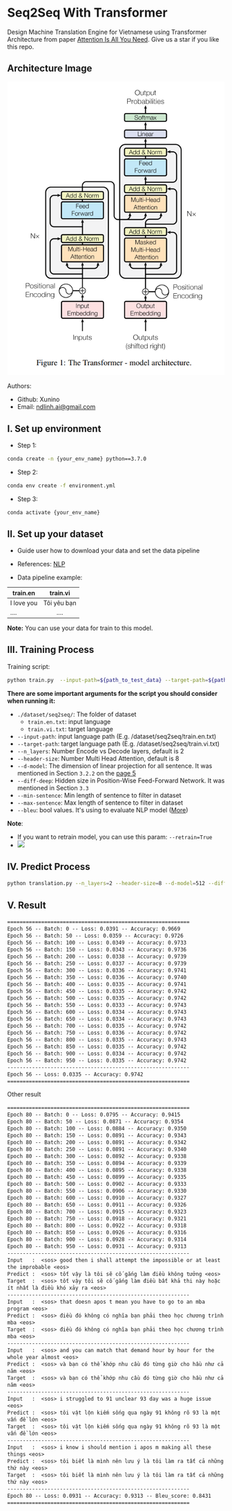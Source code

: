 # Seq2Seq With Transformer

Design Machine Translation Engine for Vietnamese using Transformer Architecture from
paper [Attention Is All You Need](https://arxiv.org/pdf/1706.03762.pdf). Give us a star if you like this repo.

## Architecture Image

<p align="center">
    <img src="https://github.com/Xunino/Seq2SeqWithTransformer/blob/main/assets/Transformer.png">
</p>

Authors:

- Github: Xunino
- Email: ndlinh.ai@gmail.com

## I. Set up environment

- Step 1:

```bash
conda create -n {your_env_name} python==3.7.0
```

- Step 2:

```bash
conda env create -f environment.yml
```

- Step 3:

```bash
conda activate {your_env_name}
``` 

## II. Set up your dataset

- Guide user how to download your data and set the data pipeline

- References: [NLP](https://github.com/Xunino/Seq2SeqWithTransformer/tree/main/dataset/seq2seq)

- Data pipeline example:

| train.en   |   train.vi      |
|----------|:-------------:|
| I love you       |  Tôi yêu bạn|
| ....             |    .... |

**Note:** You can use your data for train to this model.

## III. Training Process

Training script:

```bash
python train.py  --input-path=${path_to_test_data} --target-path=${path_to_input_data} --n_layers=2 --header-size=8 --d-model=512 --diff-deep=2048 --min-sentence=0 --max-sentence=50 --bleu=True
```

**There are some important arguments for the script you should consider when running it:**

- `./dataset/seq2seq/`: The folder of dataset
    - `train.en.txt`: input language
    - `train.vi.txt`: target language
- `--input-path`: input language path (E.g. /dataset/seq2seq/train.en.txt)
- `--target-path`: target language path (E.g. /dataset/seq2seq/train.vi.txt)
- `--n_layers`: Number Encode vs Decode layers, default is 2
- `--header-size`: Number Multi Head Attention, default is 8
- `--d-model`: The dimension of linear projection for all sentence. It was mentioned in Section `3.2.2` on
  the [page 5](https://arxiv.org/pdf/1706.03762.pdf)
- `--diff-deep`: Hidden size in Position-Wise Feed-Forward Network. It was mentioned in Section `3.3`
- `--min-sentence`: Min length of sentence to filter in dataset
- `--max-sentence`: Max length of sentence to filter in dataset
- `--bleu`: bool values. It's using to evaluate NLP model ([More](https://aclanthology.org/P02-1040.pdf))

**Note**:

- If you want to retrain model, you can use this param: `--retrain=True`
- <a href="https://colab.research.google.com/drive/1mxS6_1QzGMPuGSNAg5N-FjKjflneZgbY?usp=sharing" target="_blank">
  <img src="https://camo.githubusercontent.com/84f0493939e0c4de4e6dbe113251b4bfb5353e57134ffd9fcab6b8714514d4d1/68747470733a2f2f636f6c61622e72657365617263682e676f6f676c652e636f6d2f6173736574732f636f6c61622d62616467652e737667">

</a>

## IV. Predict Process

```bash
python translation.py --n_layers=2 --header-size=8 --d-model=512 --diff-deep=2048 --max-sentence=50
```

## V. Result

```
===========================================================
Epoch 56 -- Batch: 0 -- Loss: 0.0391 -- Accuracy: 0.9669
Epoch 56 -- Batch: 50 -- Loss: 0.0359 -- Accuracy: 0.9726
Epoch 56 -- Batch: 100 -- Loss: 0.0349 -- Accuracy: 0.9733
Epoch 56 -- Batch: 150 -- Loss: 0.0343 -- Accuracy: 0.9736
Epoch 56 -- Batch: 200 -- Loss: 0.0338 -- Accuracy: 0.9739
Epoch 56 -- Batch: 250 -- Loss: 0.0337 -- Accuracy: 0.9739
Epoch 56 -- Batch: 300 -- Loss: 0.0336 -- Accuracy: 0.9741
Epoch 56 -- Batch: 350 -- Loss: 0.0336 -- Accuracy: 0.9740
Epoch 56 -- Batch: 400 -- Loss: 0.0335 -- Accuracy: 0.9741
Epoch 56 -- Batch: 450 -- Loss: 0.0335 -- Accuracy: 0.9742
Epoch 56 -- Batch: 500 -- Loss: 0.0335 -- Accuracy: 0.9742
Epoch 56 -- Batch: 550 -- Loss: 0.0333 -- Accuracy: 0.9743
Epoch 56 -- Batch: 600 -- Loss: 0.0334 -- Accuracy: 0.9743
Epoch 56 -- Batch: 650 -- Loss: 0.0334 -- Accuracy: 0.9743
Epoch 56 -- Batch: 700 -- Loss: 0.0335 -- Accuracy: 0.9742
Epoch 56 -- Batch: 750 -- Loss: 0.0336 -- Accuracy: 0.9742
Epoch 56 -- Batch: 800 -- Loss: 0.0335 -- Accuracy: 0.9743
Epoch 56 -- Batch: 850 -- Loss: 0.0335 -- Accuracy: 0.9742
Epoch 56 -- Batch: 900 -- Loss: 0.0334 -- Accuracy: 0.9742
Epoch 56 -- Batch: 950 -- Loss: 0.0335 -- Accuracy: 0.9742
-----------------------------------------------------------
Epoch 56 -- Loss: 0.0335 -- Accuracy: 0.9742 
===========================================================
```

Other result

```
===========================================================
Epoch 80 -- Batch: 0 -- Loss: 0.0795 -- Accuracy: 0.9415
Epoch 80 -- Batch: 50 -- Loss: 0.0871 -- Accuracy: 0.9354
Epoch 80 -- Batch: 100 -- Loss: 0.0884 -- Accuracy: 0.9350
Epoch 80 -- Batch: 150 -- Loss: 0.0891 -- Accuracy: 0.9343
Epoch 80 -- Batch: 200 -- Loss: 0.0891 -- Accuracy: 0.9342
Epoch 80 -- Batch: 250 -- Loss: 0.0891 -- Accuracy: 0.9340
Epoch 80 -- Batch: 300 -- Loss: 0.0892 -- Accuracy: 0.9338
Epoch 80 -- Batch: 350 -- Loss: 0.0894 -- Accuracy: 0.9339
Epoch 80 -- Batch: 400 -- Loss: 0.0895 -- Accuracy: 0.9338
Epoch 80 -- Batch: 450 -- Loss: 0.0899 -- Accuracy: 0.9335
Epoch 80 -- Batch: 500 -- Loss: 0.0902 -- Accuracy: 0.9333
Epoch 80 -- Batch: 550 -- Loss: 0.0906 -- Accuracy: 0.9330
Epoch 80 -- Batch: 600 -- Loss: 0.0910 -- Accuracy: 0.9327
Epoch 80 -- Batch: 650 -- Loss: 0.0911 -- Accuracy: 0.9326
Epoch 80 -- Batch: 700 -- Loss: 0.0915 -- Accuracy: 0.9323
Epoch 80 -- Batch: 750 -- Loss: 0.0918 -- Accuracy: 0.9321
Epoch 80 -- Batch: 800 -- Loss: 0.0922 -- Accuracy: 0.9318
Epoch 80 -- Batch: 850 -- Loss: 0.0926 -- Accuracy: 0.9316
Epoch 80 -- Batch: 900 -- Loss: 0.0928 -- Accuracy: 0.9314
Epoch 80 -- Batch: 950 -- Loss: 0.0931 -- Accuracy: 0.9313
-----------------------------------------------------------
Input   :  <sos> good then i shall attempt the impossible or at least the improbable <eos>
Predict :  <sos> tốt vậy là tôi sẽ cố gắng làm điều không tưởng <eos>
Target  :  <sos> tốt vậy tôi sẽ cố gắng làm điều bất khả thi này hoặc ít nhất là điều khó xảy ra <eos>
-----------------------------------------------------------
Input   :  <sos> that doesn apos t mean you have to go to an mba program <eos>
Predict :  <sos> điều đó không có nghĩa bạn phải theo học chương trình mba <eos>
Target  :  <sos> điều đó không có nghĩa bạn phải theo học chương trình mba <eos>
-----------------------------------------------------------
Input   :  <sos> and you can match that demand hour by hour for the whole year almost <eos>
Predict :  <sos> và bạn có thể khớp nhu cầu đó từng giờ cho hầu như cả năm <eos>
Target  :  <sos> và bạn có thể khớp nhu cầu đó từng giờ cho hầu như cả năm <eos>
-----------------------------------------------------------
Input   :  <sos> i struggled to 91 unclear 93 day was a huge issue <eos>
Predict :  <sos> tôi vật lộn kiếm sống qua ngày 91 không rõ 93 là một vấn đề lớn <eos>
Target  :  <sos> tôi vật lộn kiếm sống qua ngày 91 không rõ 93 là một vấn đề lớn <eos>
-----------------------------------------------------------
Input   :  <sos> i know i should mention i apos m making all these things <eos>
Predict :  <sos> tôi biết là mình nên lưu ý là tôi làm ra tất cả những thứ này <eos>
Target  :  <sos> tôi biết là mình nên lưu ý là tôi làm ra tất cả những thứ này <eos>
-----------------------------------------------------------
Epoch 80 -- Loss: 0.0931 -- Accuracy: 0.9313 -- Bleu_score: 0.8431
===========================================================
```